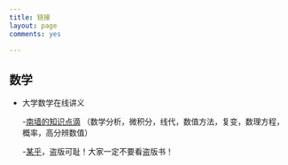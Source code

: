 ```yaml
---
title: 链接
layout: page
comments: yes

---
```


## 数学
- 大学数学在线讲义

  -[南墙的知识点滴](https://www.nwall.top/) （数学分析，微积分，线代，数值方法，复变，数理方程，概率，高分辨数值）

  -[某乎](https://zhuanlan.zhihu.com/p/623177206)，盗版可耻！大家一定不要看盗版书！
